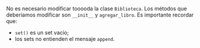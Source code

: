 No es necesario modificar tooooda la clase `Biblioteca`. Los métodos que deberíamos modificar son `__init__` y `agregar_libro`. Es importante recordar que:

* `set()` es un set vacío;
* los sets no entienden el mensaje `append`.